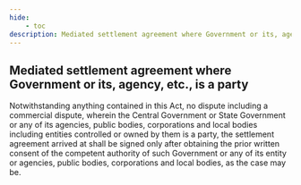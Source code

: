 ```yaml
---
hide:
    - toc
description: Mediated settlement agreement where Government or its, agency, etc., is a party
---
```


## Mediated settlement agreement where Government or its, agency, etc., is a party

Notwithstanding anything contained in this Act, no dispute including a commercial dispute, wherein the Central Government or State Government or any of its agencies, public bodies, corporations and local bodies including entities controlled or owned by them is a party, the settlement agreement arrived at shall be signed only after obtaining the prior written consent of the competent authority of such Government or any of its entity or agencies, public bodies, corporations and local bodies, as the case may be.
